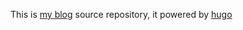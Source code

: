 This is [my blog](http://www.nerdseverino.com.br) source repository, it powered by [hugo](http://gohugo.io/)

